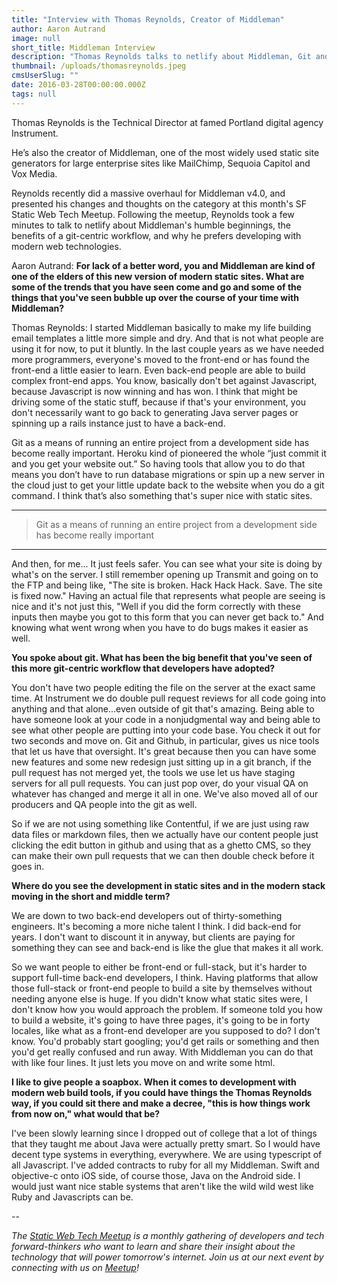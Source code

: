 ```yaml
---
title: "Interview with Thomas Reynolds, Creator of Middleman"
author: Aaron Autrand
image: null
short_title: Middleman Interview
description: "Thomas Reynolds talks to netlify about Middleman, Git and developing with modern web tools."
thumbnail: /uploads/thomasreynolds.jpeg
cmsUserSlug: ""
date: 2016-03-28T00:00:00.000Z
tags: null
---
```


Thomas Reynolds is the Technical Director at famed Portland digital agency Instrument. 

He’s also the creator of Middleman, one of the most widely used static site generators for large enterprise sites like MailChimp, Sequoia Capitol and Vox Media.

Reynolds recently did a massive overhaul for Middleman v4.0, and presented his changes and thoughts on the category at this month's SF Static Web Tech Meetup. Following the meetup, Reynolds took a few minutes to talk to netlify about Middleman's humble beginnings, the benefits of a git-centric workflow, and why he prefers developing with modern web technologies.

<!-- excerpt -->

Aaron Autrand: **For lack of a better word, you and Middleman are kind of one of the elders of this new version of modern static sites. What are some of the trends that you have seen come and go and some of the things that you've seen bubble up over the course of your time with Middleman?**

Thomas Reynolds: I started Middleman basically to make my life building email templates a little more simple and dry. And that is not what people are using it for now, to put it bluntly. In the last couple years as we have needed more programmers, everyone's moved to the front-end or has found the front-end a little easier to learn. Even back-end people are able to build complex front-end apps. You know, basically don't bet against Javascript, because Javascript is now winning and has won. I think that might be driving some of the static stuff, because if that's your environment, you don't necessarily want to go back to generating Java server pages or spinning up a rails instance just to have a back-end.

Git as a means of running an entire project from a development side has become really important. Heroku kind of pioneered the whole “just commit it and you get your website out.” So having tools that allow you to do that means you don’t have to run database migrations or spin up a new server in the cloud just to get your little update back to the website when you do a git command. I think that’s also something that's super nice with static sites.

---
> Git as a means of running an entire project from a development side has become really important

---

And then, for me... It just feels safer. You can see what your site is doing by what's on the server. I still remember opening up Transmit and going on to the FTP and being like, "The site is broken. Hack Hack Hack. Save. The site is fixed now." Having an actual file that represents what people are seeing is nice and it's not just this, "Well if you did the form correctly with these inputs then maybe you got to this form that you can never get back to." And knowing what went wrong when you have to do bugs makes it easier as well.

**You spoke about git. What has been the big benefit that you've seen of this more git-centric workflow that developers have adopted?**

You don't have two people editing the file on the server at the exact same time. At Instrument we do double pull request reviews for all code going into anything and that alone...even outside of git that's amazing. Being able to have someone look at your code in a nonjudgmental way and being able to see what other people are putting into your code base. You check it out for two seconds and move on. Git and Github, in particular, gives us nice tools that let us have that oversight. It's great because then you can have some new features and some new redesign just sitting up in a git branch, if the pull request has not merged yet, the tools we use let us have staging servers for all pull requests. You can just pop over, do your visual QA on whatever has changed and merge it all in one.  We've also moved all of our producers and QA people into the git as well.

So if we are not using something like Contentful, if we are just using raw data files or markdown files, then we actually have our content people just clicking the edit button in github and using that as a ghetto CMS, so they can make their own pull requests that we can then double check before it goes in.

**Where do you see the development in static sites and in the modern stack moving in the short and middle term?**

We are down to two back-end developers out of thirty-something engineers. It's becoming a more niche talent I think. I did back-end for years. I don't want to discount it in anyway, but clients are paying for something they can see and back-end is like the glue that makes it all work.

So we want people to either be front-end or full-stack, but it's harder to support full-time back-end developers, I think. Having platforms that allow those full-stack or front-end people to build a site by themselves without needing anyone else is huge. If you didn't know what static sites were, I don't know how you would approach the problem. If someone told you how to build a website, it's going to have three pages, it's going to be in forty locales, like what as a front-end developer are you supposed to do? I don't know. You'd probably start googling; you'd get rails or something and then you'd get really confused and run away. With Middleman you can do that with like four lines. It just lets you move on and write some html.

**I like to give people a soapbox. When it comes to development with modern web build tools, if you could have things the Thomas Reynolds way, if you could sit there and make a decree, "this is how things work from now on," what would that be?**

I've been slowly learning since I dropped out of college that a lot of things that they taught me about Java were actually pretty smart. So I would have decent type systems in everything, everywhere. We are using typescript of all Javascript. I've added contracts to ruby for all my Middleman. Swift and objective-c onto iOS side, of course those, Java on the Android side. I would just want nice stable systems that aren't like the wild wild west like Ruby and Javascripts can be.

--

_The [Static Web Tech Meetup](http://www.meetup.com/sf-static-web-tech/) is a monthly gathering of developers and tech forward-thinkers who want to learn and share their insight about the technology that will power tomorrow's internet. Join us at our next event by connecting with us on [Meetup](http://www.meetup.com/sf-static-web-tech/)!_
